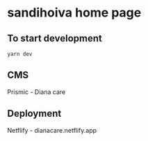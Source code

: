 # sandihoiva home page

## To start development

```
yarn dev
```

## CMS
 Prismic - Diana care

## Deployment
 Netflify - dianacare.netflify.app

